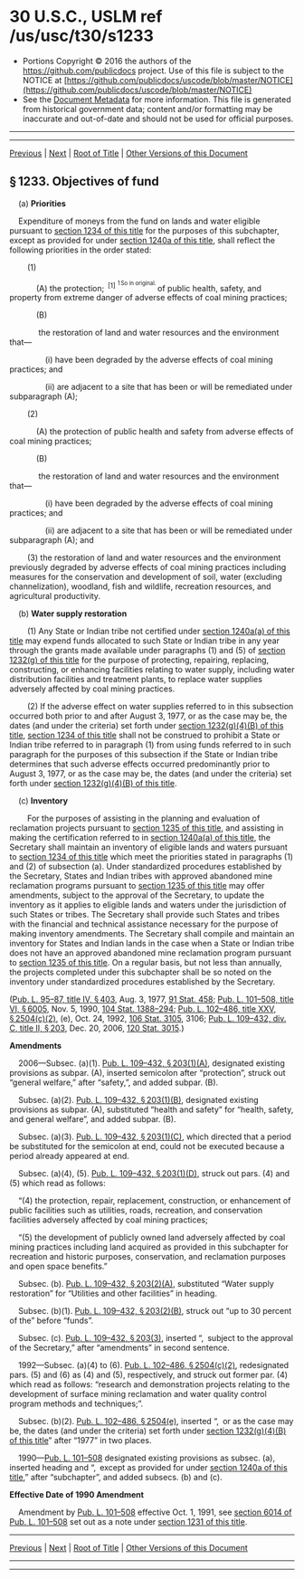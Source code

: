 ---
---

# 30 U.S.C., USLM ref /us/usc/t30/s1233

* Portions Copyright © 2016 the authors of the https://github.com/publicdocs project.
  Use of this file is subject to the NOTICE at [https://github.com/publicdocs/uscode/blob/master/NOTICE](https://github.com/publicdocs/uscode/blob/master/NOTICE)
* See the [Document Metadata](././../../../../..//README.md) for more information.
  This file is generated from historical government data; content and/or formatting may be inaccurate and out-of-date and should not be used for official purposes.

----------
----------

[Previous](./../../../../..//us/usc/t30/ch25/schIV/m__us_usc_t30_s1232.md) | [Next](./../../../../..//us/usc/t30/ch25/schIV/m__us_usc_t30_s1234.md) | [Root of Title](./../../../../../) | [Other Versions of this Document](https://publicdocs.github.io/go/links?ns=uslm&ref=%2Fus%2Fusc%2Ft30%2Fs1233)

## § 1233. Objectives of fund

    (a) __Priorities__ 

    Expenditure of moneys from the fund on lands and water eligible pursuant to [section 1234 of this title][/us/usc/t30/s1234] for the purposes of this subchapter, except as provided for under [section 1240a of this title][/us/usc/t30/s1240a], shall reflect the following priorities in the order stated:

        (1)

            (A) the protection;  <sup>\[1\]</sup>  <sup><sup> 1 So in original. </sup></sup>  of public health, safety, and property from extreme danger of adverse effects of coal mining practices;

            (B)

             the restoration of land and water resources and the environment that—

                (i) have been degraded by the adverse effects of coal mining practices; and

                (ii) are adjacent to a site that has been or will be remediated under subparagraph (A);

        (2)

            (A) the protection of public health and safety from adverse effects of coal mining practices;

            (B)

             the restoration of land and water resources and the environment that—

                (i) have been degraded by the adverse effects of coal mining practices; and

                (ii) are adjacent to a site that has been or will be remediated under subparagraph (A); and

        (3) the restoration of land and water resources and the environment previously degraded by adverse effects of coal mining practices including measures for the conservation and development of soil, water (excluding channelization), woodland, fish and wildlife, recreation resources, and agricultural productivity.

    (b) __Water supply restoration__ 

        (1) Any State or Indian tribe not certified under [section 1240a(a) of this title][/us/usc/t30/s1240a/a] may expend funds allocated to such State or Indian tribe in any year through the grants made available under paragraphs (1) and (5) of [section 1232(g) of this title][/us/usc/t30/s1232/g] for the purpose of protecting, repairing, replacing, constructing, or enhancing facilities relating to water supply, including water distribution facilities and treatment plants, to replace water supplies adversely affected by coal mining practices.

        (2) If the adverse effect on water supplies referred to in this subsection occurred both prior to and after August 3, 1977, or as the case may be, the dates (and under the criteria) set forth under [section 1232(g)(4)(B) of this title][/us/usc/t30/s1232/g/4/B], [section 1234 of this title][/us/usc/t30/s1234] shall not be construed to prohibit a State or Indian tribe referred to in paragraph (1) from using funds referred to in such paragraph for the purposes of this subsection if the State or Indian tribe determines that such adverse effects occurred predominantly prior to August 3, 1977, or as the case may be, the dates (and under the criteria) set forth under [section 1232(g)(4)(B) of this title][/us/usc/t30/s1232/g/4/B].

    (c) __Inventory__ 

        For the purposes of assisting in the planning and evaluation of reclamation projects pursuant to [section 1235 of this title][/us/usc/t30/s1235], and assisting in making the certification referred to in [section 1240a(a) of this title][/us/usc/t30/s1240a/a], the Secretary shall maintain an inventory of eligible lands and waters pursuant to [section 1234 of this title][/us/usc/t30/s1234] which meet the priorities stated in paragraphs (1) and (2) of subsection (a). Under standardized procedures established by the Secretary, States and Indian tribes with approved abandoned mine reclamation programs pursuant to [section 1235 of this title][/us/usc/t30/s1235] may offer amendments, subject to the approval of the Secretary, to update the inventory as it applies to eligible lands and waters under the jurisdiction of such States or tribes. The Secretary shall provide such States and tribes with the financial and technical assistance necessary for the purpose of making inventory amendments. The Secretary shall compile and maintain an inventory for States and Indian lands in the case when a State or Indian tribe does not have an approved abandoned mine reclamation program pursuant to [section 1235 of this title][/us/usc/t30/s1235]. On a regular basis, but not less than annually, the projects completed under this subchapter shall be so noted on the inventory under standardized procedures established by the Secretary.

([Pub. L. 95–87, title IV, § 403][/us/pl/95/87/s403], Aug. 3, 1977, [91 Stat. 458][/us/stat/91/458]; [Pub. L. 101–508, title VI, § 6005][/us/pl/101/508/s6005], Nov. 5, 1990, [104 Stat. 1388–294][/us/stat/104/1388-294]; [Pub. L. 102–486, title XXV, § 2504(c)(2)][/us/pl/102/486/s2504/c/2], (e), Oct. 24, 1992, [106 Stat. 3105][/us/stat/106/3105], 3106; [Pub. L. 109–432, div. C, title II, § 203][/us/pl/109/432/s203], Dec. 20, 2006, [120 Stat. 3015][/us/stat/120/3015].)

 __Amendments__ 

    2006—Subsec. (a)(1). [Pub. L. 109–432, § 203(1)(A)][/us/pl/109/432/s203/1/A], designated existing provisions as subpar. (A), inserted semicolon after “protection”, struck out “general welfare,” after “safety,”, and added subpar. (B).

    Subsec. (a)(2). [Pub. L. 109–432, § 203(1)(B)][/us/pl/109/432/s203/1/B], designated existing provisions as subpar. (A), substituted “health and safety” for “health, safety, and general welfare”, and added subpar. (B).

    Subsec. (a)(3). [Pub. L. 109–432, § 203(1)(C)][/us/pl/109/432/s203/1/C], which directed that a period be substituted for the semicolon at end, could not be executed because a period already appeared at end.

    Subsec. (a)(4), (5). [Pub. L. 109–432, § 203(1)(D)][/us/pl/109/432/s203/1/D], struck out pars. (4) and (5) which read as follows:

    “(4) the protection, repair, replacement, construction, or enhancement of public facilities such as utilities, roads, recreation, and conservation facilities adversely affected by coal mining practices;

    “(5) the development of publicly owned land adversely affected by coal mining practices including land acquired as provided in this subchapter for recreation and historic purposes, conservation, and reclamation purposes and open space benefits.”

    Subsec. (b). [Pub. L. 109–432, § 203(2)(A)][/us/pl/109/432/s203/2/A], substituted “Water supply restoration” for “Utilities and other facilities” in heading.

    Subsec. (b)(1). [Pub. L. 109–432, § 203(2)(B)][/us/pl/109/432/s203/2/B], struck out “up to 30 percent of the” before “funds”.

    Subsec. (c). [Pub. L. 109–432, § 203(3)][/us/pl/109/432/s203/3], inserted “, subject to the approval of the Secretary,” after “amendments” in second sentence.

    1992—Subsec. (a)(4) to (6). [Pub. L. 102–486, § 2504(c)(2)][/us/pl/102/486/s2504/c/2], redesignated pars. (5) and (6) as (4) and (5), respectively, and struck out former par. (4) which read as follows: “research and demonstration projects relating to the development of surface mining reclamation and water quality control program methods and techniques;”.

    Subsec. (b)(2). [Pub. L. 102–486, § 2504(e)][/us/pl/102/486/s2504/e], inserted “, or as the case may be, the dates (and under the criteria) set forth under [section 1232(g)(4)(B) of this title][/us/usc/t30/s1232/g/4/B]” after “1977” in two places.

    1990—[Pub. L. 101–508][/us/pl/101/508] designated existing provisions as subsec. (a), inserted heading and “, except as provided for under [section 1240a of this title][/us/usc/t30/s1240a],” after “subchapter”, and added subsecs. (b) and (c).

 __Effective Date of 1990 Amendment__ 

    Amendment by [Pub. L. 101–508][/us/pl/101/508] effective Oct. 1, 1991, see [section 6014 of Pub. L. 101–508][/us/pl/101/508/s6014] set out as a note under [section 1231 of this title][/us/usc/t30/s1231].

----------

[Previous](./../../../../..//us/usc/t30/ch25/schIV/m__us_usc_t30_s1232.md) | [Next](./../../../../..//us/usc/t30/ch25/schIV/m__us_usc_t30_s1234.md) | [Root of Title](./../../../../../) | [Other Versions of this Document](https://publicdocs.github.io/go/links?ns=uslm&ref=%2Fus%2Fusc%2Ft30%2Fs1233)

----------
----------

[/us/usc/t30/s1234]: https://publicdocs.github.io/go/links?ns=uslm&ref=%2Fus%2Fusc%2Ft30%2Fs1234
[/us/usc/t30/s1240a]: https://publicdocs.github.io/go/links?ns=uslm&ref=%2Fus%2Fusc%2Ft30%2Fs1240a
[/us/usc/t30/s1240a/a]: https://publicdocs.github.io/go/links?ns=uslm&ref=%2Fus%2Fusc%2Ft30%2Fs1240a%2Fa
[/us/usc/t30/s1232/g]: https://publicdocs.github.io/go/links?ns=uslm&ref=%2Fus%2Fusc%2Ft30%2Fs1232%2Fg
[/us/usc/t30/s1232/g/4/B]: https://publicdocs.github.io/go/links?ns=uslm&ref=%2Fus%2Fusc%2Ft30%2Fs1232%2Fg%2F4%2FB
[/us/usc/t30/s1234]: https://publicdocs.github.io/go/links?ns=uslm&ref=%2Fus%2Fusc%2Ft30%2Fs1234
[/us/usc/t30/s1232/g/4/B]: https://publicdocs.github.io/go/links?ns=uslm&ref=%2Fus%2Fusc%2Ft30%2Fs1232%2Fg%2F4%2FB
[/us/usc/t30/s1235]: https://publicdocs.github.io/go/links?ns=uslm&ref=%2Fus%2Fusc%2Ft30%2Fs1235
[/us/usc/t30/s1240a/a]: https://publicdocs.github.io/go/links?ns=uslm&ref=%2Fus%2Fusc%2Ft30%2Fs1240a%2Fa
[/us/usc/t30/s1234]: https://publicdocs.github.io/go/links?ns=uslm&ref=%2Fus%2Fusc%2Ft30%2Fs1234
[/us/usc/t30/s1235]: https://publicdocs.github.io/go/links?ns=uslm&ref=%2Fus%2Fusc%2Ft30%2Fs1235
[/us/usc/t30/s1235]: https://publicdocs.github.io/go/links?ns=uslm&ref=%2Fus%2Fusc%2Ft30%2Fs1235
[/us/pl/95/87/s403]: https://publicdocs.github.io/go/links?ns=uslm&ref=%2Fus%2Fpl%2F95%2F87%2Fs403
[/us/stat/91/458]: https://publicdocs.github.io/go/links?ns=uslm&ref=%2Fus%2Fstat%2F91%2F458
[/us/pl/101/508/s6005]: https://publicdocs.github.io/go/links?ns=uslm&ref=%2Fus%2Fpl%2F101%2F508%2Fs6005
[/us/stat/104/1388-294]: https://publicdocs.github.io/go/links?ns=uslm&ref=%2Fus%2Fstat%2F104%2F1388-294
[/us/pl/102/486/s2504/c/2]: https://publicdocs.github.io/go/links?ns=uslm&ref=%2Fus%2Fpl%2F102%2F486%2Fs2504%2Fc%2F2
[/us/stat/106/3105]: https://publicdocs.github.io/go/links?ns=uslm&ref=%2Fus%2Fstat%2F106%2F3105
[/us/pl/109/432/s203]: https://publicdocs.github.io/go/links?ns=uslm&ref=%2Fus%2Fpl%2F109%2F432%2Fs203
[/us/stat/120/3015]: https://publicdocs.github.io/go/links?ns=uslm&ref=%2Fus%2Fstat%2F120%2F3015
[/us/pl/109/432/s203/1/A]: https://publicdocs.github.io/go/links?ns=uslm&ref=%2Fus%2Fpl%2F109%2F432%2Fs203%2F1%2FA
[/us/pl/109/432/s203/1/B]: https://publicdocs.github.io/go/links?ns=uslm&ref=%2Fus%2Fpl%2F109%2F432%2Fs203%2F1%2FB
[/us/pl/109/432/s203/1/C]: https://publicdocs.github.io/go/links?ns=uslm&ref=%2Fus%2Fpl%2F109%2F432%2Fs203%2F1%2FC
[/us/pl/109/432/s203/1/D]: https://publicdocs.github.io/go/links?ns=uslm&ref=%2Fus%2Fpl%2F109%2F432%2Fs203%2F1%2FD
[/us/pl/109/432/s203/2/A]: https://publicdocs.github.io/go/links?ns=uslm&ref=%2Fus%2Fpl%2F109%2F432%2Fs203%2F2%2FA
[/us/pl/109/432/s203/2/B]: https://publicdocs.github.io/go/links?ns=uslm&ref=%2Fus%2Fpl%2F109%2F432%2Fs203%2F2%2FB
[/us/pl/109/432/s203/3]: https://publicdocs.github.io/go/links?ns=uslm&ref=%2Fus%2Fpl%2F109%2F432%2Fs203%2F3
[/us/pl/102/486/s2504/c/2]: https://publicdocs.github.io/go/links?ns=uslm&ref=%2Fus%2Fpl%2F102%2F486%2Fs2504%2Fc%2F2
[/us/pl/102/486/s2504/e]: https://publicdocs.github.io/go/links?ns=uslm&ref=%2Fus%2Fpl%2F102%2F486%2Fs2504%2Fe
[/us/usc/t30/s1232/g/4/B]: https://publicdocs.github.io/go/links?ns=uslm&ref=%2Fus%2Fusc%2Ft30%2Fs1232%2Fg%2F4%2FB
[/us/pl/101/508]: https://publicdocs.github.io/go/links?ns=uslm&ref=%2Fus%2Fpl%2F101%2F508
[/us/usc/t30/s1240a]: https://publicdocs.github.io/go/links?ns=uslm&ref=%2Fus%2Fusc%2Ft30%2Fs1240a
[/us/pl/101/508]: https://publicdocs.github.io/go/links?ns=uslm&ref=%2Fus%2Fpl%2F101%2F508
[/us/pl/101/508/s6014]: https://publicdocs.github.io/go/links?ns=uslm&ref=%2Fus%2Fpl%2F101%2F508%2Fs6014
[/us/usc/t30/s1231]: https://publicdocs.github.io/go/links?ns=uslm&ref=%2Fus%2Fusc%2Ft30%2Fs1231


